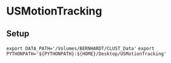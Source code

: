 # USMotionTracking

## Setup
`export DATA_PATH='/Volumes/BERNHARDT/CLUST_Data'`
`export PYTHONPATH='${PYTHONPATH}:${HOME}/Desktop/USMotionTracking'`
